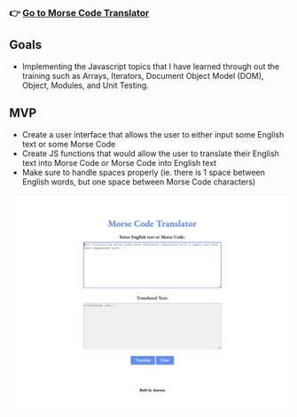 ### 👉 [Go to Morse Code Translator](https://amrutas-mct.netlify.app)

## Goals
- Implementing the Javascript topics that I have learned through out the training such as Arrays, Iterators, Document Object Model (DOM), Object, Modules, and Unit Testing.



## MVP
- Create a user interface that allows the user to either input some English text or some Morse Code
- Create JS functions that would allow the user to translate their English text into Morse Code or Morse Code into English text
- Make sure to handle spaces properly (ie. there is 1 space between English words, but one space between Morse Code characters)


![Morse Code Translator](public/MorseCode.png)